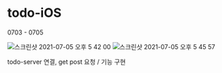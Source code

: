 # todo-iOS

0703 - 0705

![스크린샷 2021-07-05 오후 5 42 00](https://user-images.githubusercontent.com/73145656/124443718-df006c80-ddb8-11eb-8958-dc9619e53521.png)
![스크린샷 2021-07-05 오후 5 45 57](https://user-images.githubusercontent.com/73145656/124443728-e0ca3000-ddb8-11eb-98de-c3fd84fa96a7.png)

todo-server 연결,
get post 요청 / 기능 구현
